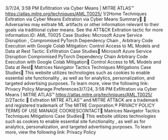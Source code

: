 3/7/24, 3:58 PM Exﬁltration via Cyber Means | MITRE ATLAS™
https://atlas.mitre.org/techniques/AML.T0025/ 1/2Home Techniques Ex ltration via Cyber Means
Ex ltration via Cyber Means
Summary󰅂 󰅂
Adversaries may ex ltrate ML artifacts or other information
relevant to their goals via traditional cyber means.
See the ATT&CK Ex ltration tactic for more information.ID: AML.T0025
Case Studies: Microsoft
Azure Service Disruption ,
Compromised PyTorch
Dependency Chain ,
Arbitrary Code Execution
with Google Colab
Mitigation: Control Access
to ML Models and Data at
Rest
Tactic: Exfiltration
Case Studies󰅀
Microsoft Azure Service Disruption
Compromised PyTorch Dependency Chain
Arbitrary Code Execution with Google Colab
Mitigation󰅀
Control Access to ML Models and Data at Rest󰍜 Matrices Navigator Tactics Techniques Mitigations Case Studies󰍝
This website utilizes technologies such as cookies to enable essential site functionality , as well as
for analytics, personalization, and targeted advertising purposes. To learn more, view the following
link: Privacy Policy
Manage Preferences3/7/24, 3:58 PM Exﬁltration via Cyber Means | MITRE ATLAS™
https://atlas.mitre.org/techniques/AML.T0025/ 2/2Tactic
󰅀
Ex ltration
MITRE ATLAS™ and MITRE ATT&CK are a trademark and registered
trademark of The MITRE Corporation.®
PRIVACY POLICY TERMS OF USE MANAGE COOKIESCONTACT󰍜 Matrices Navigator Tactics Techniques Mitigations Case Studies󰍝
This website utilizes technologies such as cookies to enable essential site functionality , as well as
for analytics, personalization, and targeted advertising purposes. To learn more, view the following
link: Privacy Policy